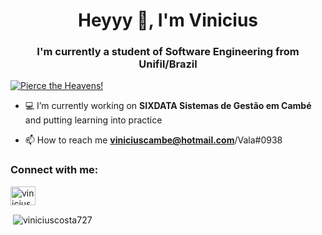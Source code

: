 <h1 align="center">Heyyy 👋, I'm Vinicius</h1>
<h3 align="center">I'm currently a student of Software Engineering from Unifil/Brazil</h3>
<a target="_blank" href="https://youtu.be/4-G1Y6slHbQ"><img align="center" src="https://media.tenor.com/fCNWppnFSSQAAAAC/anime.gif" alt="Pierce the Heavens!"/></a>

- 💻 I’m currently working on **SIXDATA Sistemas de Gestão em Cambé** and putting learning into practice

- 📫 How to reach me **viniciuscambe@hotmail.com**/Vala#0938

<h3 align="left">Connect with me:</h3>
<p align="left">
<a href="https://instagram.com/vinicius.a_" target="blank"><img align="center" src="https://raw.githubusercontent.com/rahuldkjain/github-profile-readme-generator/master/src/images/icons/Social/instagram.svg" alt="vinicius.a_" height="30" width="40" /></a>
</p>

<p>&nbsp;<img align="center" src="https://github-readme-stats.vercel.app/api?username=viniciuscosta727&show_icons=truetitle_color=9745f5&text_color=ffffff&icon_color=9f4bff&bg_color=000000&cache_seconds=2300" alt="viniciuscosta727" /></p>
